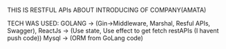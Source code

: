 THIS IS RESTFUL APIs ABOUT INTRODUCING OF COMPANY(AMATA)

TECH WAS USED: GOLANG -> (Gin->Middleware, Marshal, Resful APIs, Swagger), ReactJs -> (Use state, Use effect to get fetch restAPIs (I havent push code))
               Mysql -> (ORM from GoLang code)
